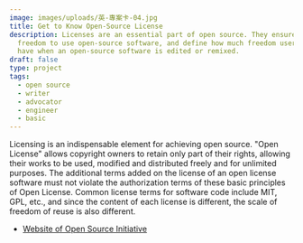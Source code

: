 ```yaml
---
image: images/uploads/英-專案卡-04.jpg
title: Get to Know Open-Source License
description: Licenses are an essential part of open source. They ensure people's
  freedom to use open-source software, and define how much freedom users can
  have when an open-source software is edited or remixed.
draft: false
type: project
tags:
  - open source
  - writer
  - advocator
  - engineer
  - basic
---
```

Licensing is an indispensable element for achieving open source. "Open License" allows copyright owners to retain only part of their rights, allowing their works to be used, modified and distributed freely and for unlimited purposes. The additional terms added on the license of an open license software must not violate the authorization terms of these basic principles of Open License. Common license terms for software code include MIT, GPL, etc., and since the content of each license is different, the scale of freedom of reuse is also different.

- [Website of Open Source Initiative](https://web.archive.org/web/20120222220933/http://www.opensource.org/)
